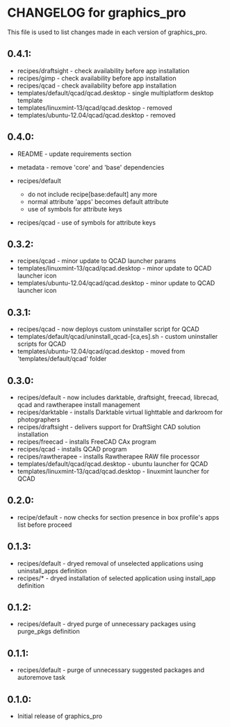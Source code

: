 # CHANGELOG for graphics_pro

This file is used to list changes made in each version of graphics_pro.

## 0.4.1:

* recipes/draftsight - check availability before app installation
* recipes/gimp       - check availability before app installation
* recipes/qcad       - check availability before app installation
* templates/default/qcad/qcad.desktop      - single multiplatform desktop template
* templates/linuxmint-13/qcad/qcad.desktop - removed
* templates/ubuntu-12.04/qcad/qcad.desktop - removed

## 0.4.0:

* README   - update requirements section
* metadata - remove 'core' and 'base' dependencies

* recipes/default

  - do not include recipe[base:default] any more
  - normal attribute 'apps' becomes default attribute
  - use of symbols for attribute keys

* recipes/qcad - use of symbols for attribute keys

## 0.3.2:

* recipes/qcad - minor update to QCAD launcher params
* templates/linuxmint-13/qcad/qcad.desktop - minor update to QCAD launcher icon
* templates/ubuntu-12.04/qcad/qcad.desktop - minor update to QCAD launcher icon

## 0.3.1:

* recipes/qcad - now deploys custom uninstaller script for QCAD
* templates/default/qcad/uninstall_qcad-[ca,es].sh - custom uninstaller scripts for QCAD
* templates/ubuntu-12.04/qcad/qcad.desktop - moved from 'templates/default/qcad' folder

## 0.3.0:

* recipes/default     - now includes darktable, draftsight, freecad, librecad, qcad and rawtherapee install management
* recipes/darktable   - installs Darktable virtual lighttable and darkroom for photographers
* recipes/draftsight  - delivers support for DraftSight CAD solution installation
* recipes/freecad     - installs FreeCAD CAx program
* recipes/qcad        - installs QCAD program
* recipes/rawtherapee - installs Rawtherapee RAW file processor
* templates/default/qcad/qcad.desktop      - ubuntu launcher for QCAD
* templates/linuxmint-13/qcad/qcad.desktop - linuxmint launcher for QCAD

## 0.2.0:

* recipe/default - now checks for section presence in box profile's apps list before proceed

## 0.1.3:

* recipes/default - dryed removal of unselected applications using uninstall_apps definition
* recipes/*       - dryed installation of selected application using install_app definition

## 0.1.2:

* recipes/default - dryed purge of unnecessary packages using purge_pkgs definition

## 0.1.1:

* recipes/default - purge of unnecessary suggested packages and autoremove task

## 0.1.0:

* Initial release of graphics_pro

